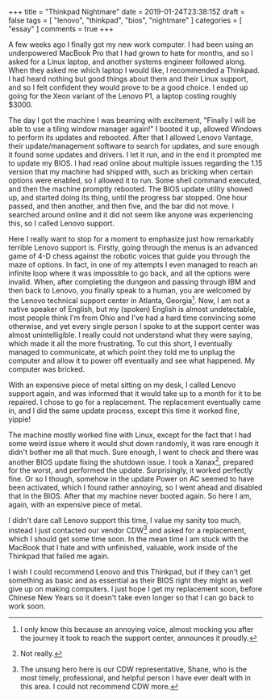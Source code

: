 +++
title = "Thinkpad Nightmare"
date = 2019-01-24T23:38:15Z
draft = false
tags = [ "lenovo", "thinkpad", "bios", "nightmare" ]
categories = [ "essay" ]
comments = true
+++

A few weeks ago I finally got my new work computer. I had been using an
underpowered MacBook Pro that I had grown to hate for months, and so I asked for
a Linux laptop, and another systems engineer followed along. When they asked me
which laptop I would like, I recommended a Thinkpad. I had heard nothing but
good things about them and their Linux support, and so I felt confident they
would prove to be a good choice. I ended up going for the Xeon variant of the
Lenovo P1, a laptop costing roughly $3000.

The day I got the machine I was beaming with excitement, "Finally I will be able
to use a tiling window manager again!" I booted it up, allowed Windows to
perform its updates and rebooted. After that I allowed Lenovo Vantage, their
update/management software to search for updates, and sure enough it found some
updates and drivers. I let it run, and in the end it prompted me to update my
BIOS. I had read online about multiple issues regarding the 1.15 version that my
machine had shipped with, such as bricking when certain options were enabled, so
I allowed it to run. Some shell command executed, and then the machine promptly
rebooted. The BIOS update utility showed up, and started doing its thing, until
the progress bar stopped. One hour passed, and then another, and then five, and
the bar did not move. I searched around online and it did not seem like anyone
was experiencing this, so I called Lenovo support.

Here I really want to stop for a moment to emphasize just how remarkably
terrible Lenovo support is. Firstly, going through the menus is an advanced game
of 4-D chess against the robotic voices that guide you through the maze of
options. In fact, in one of my attempts I even managed to reach an infinite loop
where it was impossible to go back, and all the options were invalid. When,
after completing the dungeon and passing through IBM and then back to Lenovo,
you finally speak to a human, you are welcomed by the Lenovo technical support
center in Atlanta, Georgia[^1]. Now, I am not a native speaker of English, but
my (spoken) English is almost undetectable, most people think I'm from Ohio and
I've had a hard time convincing some otherwise, and yet every single person I
spoke to at the support center was almost unintelligible. I really could not
understand what they were saying, which made it all the more frustrating. To cut
this short, I eventually managed to communicate, at which point they told me to
unplug the computer and allow it to power off eventually and see what happened.
My computer was bricked.

With an expensive piece of metal sitting on my desk, I called Lenovo support
again, and was informed that it would take up to a month for it to be repaired.
I chose to go for a replacement. The replacement eventually came in, and I did
the same update process, except this time it worked fine, yippie!

The machine mostly worked fine with Linux, except for the fact that I had some
weird issue where it would shut down randomly, it was rare enough it didn't
bother me all that much. Sure enough, I went to check and there was another BIOS
update fixing the shutdown issue. I took a Xanax[^2], prepared for the worst,
and performed the update. Surprisingly, it worked perfectly fine. Or so I
though, somehow in the update Power on AC seemed to have been activated, which I
found rather annoying, so I went ahead and disabled that in the BIOS. After that
my machine never booted again. So here I am, again, with an expensive piece of
metal.

I didn't dare call Lenovo support this time, I value my sanity too much, instead
I just contacted our vendor CDW[^3] and asked for a replacement, which I should get
some time soon. In the mean time I am stuck with the MacBook that I hate and
with unfinished, valuable, work inside of the Thinkpad that failed me again.

I wish I could recommend Lenovo and this Thinkpad, but if they can't get
something as basic and as essential as their BIOS right they might as well give
up on making computers. I just hope I get my replacement soon, before Chinese
New Years so it doesn't take even longer so that I can go back to work soon.

[^1]: I only know this because an annoying voice, almost mocking you after the
    journey it took to reach the support center, announces it proudly.

[^2]: Not really.

[^3]: The unsung hero here is our CDW representative, Shane, who is the most
    timely, professional, and helpful person I have ever dealt with in this area.
    I could not recommend CDW more.

